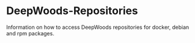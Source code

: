 # DeepWoods-Repositories
Information on how to access DeepWoods repositories for docker, debian and rpm packages.
